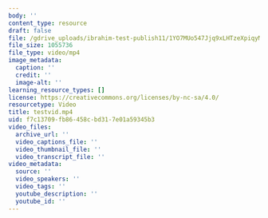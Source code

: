 ```yaml
---
body: ''
content_type: resource
draft: false
file: /gdrive_uploads/ibrahim-test-publish11/1YO7MUo547Jjq9xLHTzeXpiqyME-MubUZ/testvid.mp4
file_size: 1055736
file_type: video/mp4
image_metadata:
  caption: ''
  credit: ''
  image-alt: ''
learning_resource_types: []
license: https://creativecommons.org/licenses/by-nc-sa/4.0/
resourcetype: Video
title: testvid.mp4
uid: f7c13709-fb86-458c-bd31-7e01a59345b3
video_files:
  archive_url: ''
  video_captions_file: ''
  video_thumbnail_file: ''
  video_transcript_file: ''
video_metadata:
  source: ''
  video_speakers: ''
  video_tags: ''
  youtube_description: ''
  youtube_id: ''
---
```

